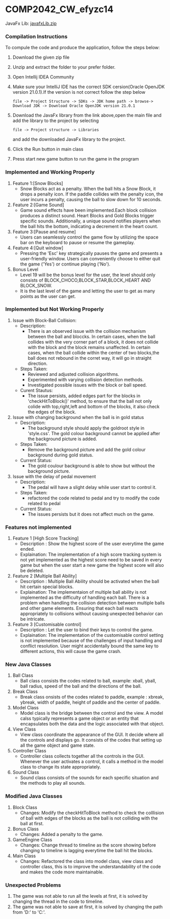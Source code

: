 # COMP2042_CW_efyzc14
JavaFx Lib:
[javafxLib.zip](https://github.com/Garychaizx/COMP2042_CW_efyzc14/files/13543307/javafxLib.zip)

### Compilation Instructions
To compule the code and produce the application, follow the steps below:

1. Download the given zip file
2. Unzip and extract the folder to your prefer folder.
3. Open Intellij IDEA Community
4. Make sure your IntelliJ IDE has the correct SDK cersion(Oracle OpenJDK version 21.0.1).If the version is not correct follow the step below

       file -> Project Structure -> SDKs -> JDK home path -> browse-> Download JDK -> Download Oracle OpenJDK version 21.0.1
   
6. Download the JavaFx library from the link above,open the main file and add the library to the project by selecting
   
       file -> Project structure -> Libraries
   
   and add the downloaded JavaFx library to the project.
7. Click the Run button in main class
8. Press start new game button to run the game in the program

### Implemented and Working Properly
1. Feature 1:[Snow Blocks]
   - Snow Blocks act as a penalty. When the ball hits a Snow Block, it drops a penalty icon. If the paddle collides with the penalty icon, the user incurs a penalty, causing the ball to slow down for 10 seconds.
2. Feature 2:[Game Sound]
   - Game sound effects have been implemented.Each block collision produces a distinct sound. Heart Blocks and Gold Blocks trigger specific sounds. Additionally, a unique sound notifies players when the ball hits the bottom, indicating a decrement in the heart count.
3. Feature 3:[Pause and resume]
   - Users can seamlessly control the game flow by utilizing the space bar on the keyboard to pause or resume the gameplay.
4. Feature 4:[Quit window]
   - Pressing the 'Esc' key strategically pauses the game and presents a user-friendly window. Users can conveniently choose to either quit the game ('Yes') or continue playing ('No').
5. Bonus Level
   - Level 19 will be the bonus level for the user, the level should only consists of BLOCK_CHOCO,BLOCK_STAR,BLOCK_HEART AND BLOCK_SNOW.
   - It is the last level of the game and letting the user to get as many points as the user can get.

### Implemented but Not Working Properly
1. Issue with Block-Ball Collision:
   - Description:
     - There is an observed issue with the collision mechanism between the ball and bloccks. In certain cases, when the ball collides with the very corner part of a block, it does not collide with the block and the block remains unaffected.
                  In certain cases, when the ball collide within the center of two blocks,the ball does not rebound in the corret way, it will go in straight direction.
   - Steps Taken:
     - Reviewed and adjusted collision algorithms.
     - Experimented with varying collision detection methods.
     - Investigated possible issues with the block or ball speed.
    - Curent Stautus:
      - The issue persists, added edges part for the blocks in 'checkHitToBlock()' method, to ensure that the ball not only colide with top,right,left and bottom of the blocks, it also check the edges of the block.
2. Issue with changing background when the ball is in gold status
   - Description:
     - The background style should apply the goldroot style in 'style.css'. The gold colour background cannot be applied after the background picture is added.
   - Steps Taken:
      - Remove the background picture and add the gold colour background during gold status.
   - Current Status:
      - The gold coulour background is able to show but without the background picture.
3. Issue with the delay of pedal movement
   - Description:
      - The pedal will have a slight delay while user start to control it.
   - Steps Taken:
      - refactored the code related to pedal and try to modify the code related to pedal
   - Current Status:
      - The issues persists but it does not affect much on the game.

### Features not implemented
1. Feature 1 [High Score Tracking]
   - Description : Show the highest score of the user everytime the game ended.
   - Explaination: The implementation of a high score tracking system is not yet implemented as the highest score need to be saved in every game but when the user start a new game the highest score will also be deleted.
2. Feature 2 [Multiple Ball Ability]
   - Description : Multiple Ball Ability should be activated when the ball hit certain special blocks.
   - Explaination: The implementaion of multiple ball ability is not implemented as the difficulty of handling each ball. There is a problem when handling the collision
                    detection between multiple balls and other game elements. Ensuring that each ball reacts appropriately to collisions without causing unexpected behavior can be intricate.
3. Feature 3 [Customisable control]
   - Description : Let the user to bind their keys to control the game.
   - Explaination: The implementation of the customisable control setting is not implemented because of the challenges of input handling and conflict resolution. User might accidentally bound the same key to                         different actions, this will cause the game crash.
  
### New Java Classes
1. Ball Class
   - Ball class consists the codes related to ball, example: xball, yball, ball radius, speed of the ball and the directions of the ball.
2. Break Class
   - Break class onsists of the codes related to paddle, example : xbreak, ybreak, width of paddle, height of paddle and the center of paddle.
3. Model Class
    - Model class is the bridge between the control and the view. A model calss typically represents a game object or an entity that encapsulates both the data and the logic associated with that object.
4. View Class
   - View class coordinate the appearance of the GUI. It decide where all the controls and displays go. It consists of the codes that setting up all the game object and game state.
5. Controller Class
   - Controller class collects together all the controls in the GUI. Whenever the user activates a control, it calls a method in the model class to change its state appropriately.
6. Sound Class
    - Sound class consists of the sounds for each specific situation and the methods to play all sounds.
  
### Modified Java Classes
1. Block Class
   - Changes: Modify the checkHitToBlock method to check the colllision of ball with edges of the blocks as the ball is not colliding with the ball at first.
2. Bonus Class
   - Changes: Added a penalty to the game.
3. GameEngine Class
   - Changes: Change thread to timeline as the score showing before changing to timeline is lagging everytime the ball hit the blocks.
4. Main Class
   - Changes: Refactored the class into model class, view class and controller class, this is to improve the understandability of the code and makes the code more maintainable.

### Unexpected Problems
1. The game was not able to run all the levels at first, it is solved by changing the thread in the code to timeline.
2. The game was not able to save at first, it is solved by changing the path from 'D:' to 'C:'.
